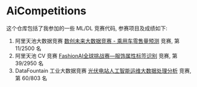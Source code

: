 # AiCompetitions

这个仓库包括了我参加的一些 ML/DL 竞赛代码, 参赛项目及成绩如下:

1. 阿里天池大数据竞赛 [数创未来大数据竞赛 - 乘用车零售量预测](https://github.com/Hugo1030/AiCompetitions/tree/master/CarsSalesForecast) 竞赛, 第 11/2500 名 
2. 阿里天池 CV 竞赛 [FashionAI全球挑战赛—服饰属性标签识别](https://github.com/Hugo1030/AiCompetitions/tree/master/fashionai) 竞赛, 第 39/2950 名
3. DataFountain 工业大数据竞赛 [光伏电站人工智能运维大数据处理分析](https://www.datafountain.cn/competitions/303/details/rule) 竞赛, 第 60/803 名 